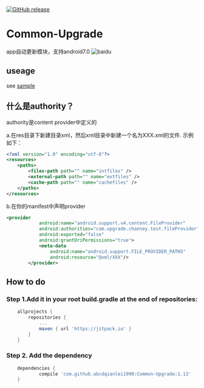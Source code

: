[![GitHub release](https://img.shields.io/github/release/abcdqianlei1990/Common-Upgrade.svg)](https://github.com/abcdqianlei1990/Common-Upgrade/releases)
# Common-Upgrade
app自动更新模块，支持android7.0
![baidu](http://imgsrc.baidu.com/forum/w%3D580/sign=279d5ba5f4faaf5184e381b7bc5594ed/a5560923dd54564e7bde17babade9c82d0584ff9.jpg "百度logo") 

## useage
see [sample](https://github.com/abcdqianlei1990/Common-Upgrade/tree/master/sample)

## 什么是authority？
authority是content provider中定义的

a.在res目录下新建目录xml，然后xml目录中新建一个名为XXX.xml的文件.
示例如下：
```xml
<?xml version="1.0" encoding="utf-8"?>
<resources>
    <paths>
        <files-path path="" name="intfiles" />
        <external-path path="" name="extfiles" />
        <cache-path path="" name="cachefiles" />
    </paths>
</resources>
```
b.在你的manifest中声明provider
```xml
<provider
            android:name="android.support.v4.content.FileProvider"
            android:authorities="com.upgrade.channey.test.fileProvider"
            android:exported="false"
            android:grantUriPermissions="true">
            <meta-data
                android:name="android.support.FILE_PROVIDER_PATHS"
                android:resource="@xml/XXX"/>
        </provider>
```


## How to do
### Step 1.Add it in your root build.gradle at the end of repositories:
```groovy
	allprojects {
		repositories {
			...
			maven { url 'https://jitpack.io' }
		}
	}
```
### Step 2. Add the dependency
```groovy
	dependencies {
	        compile 'com.github.abcdqianlei1990:Common-Upgrade:1.13'
	}
 ```
